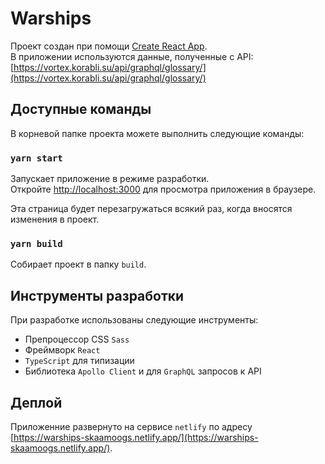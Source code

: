 # Warships

Проект создан при помощи [Create React App](https://github.com/facebook/create-react-app).\
В приложении используются данные, полученные с API: [https://vortex.korabli.su/api/graphql/glossary/](https://vortex.korabli.su/api/graphql/glossary/)

## Доступные команды

В корневой папке проекта можете выполнить следующие команды:

### `yarn start`

Запускает приложение в режиме разработки.\
Откройте [http://localhost:3000](http://localhost:3000) для просмотра приложения в браузере.

Эта страница будет перезагружаться всякий раз, когда вносятся изменения в проект.

### `yarn build`

Собирает проект в папку `build`.

## Инструменты разработки

При разработке использованы следующие инструменты:

- Препроцессор CSS `Sass`
- Фреймворк `React`
- `TypeScript` для типизации
- Библиотека `Apollo Client` и для `GraphQL` запросов к API

## Деплой

Приложенние развернуто на сервисе `netlify` по адресу [https://warships-skaamoogs.netlify.app/](https://warships-skaamoogs.netlify.app/).
